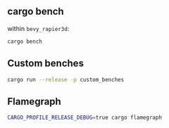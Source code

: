 
## cargo bench

within `bevy_rapier3d`:

```sh
cargo bench
```

## Custom benches

```sh
cargo run --release -p custom_benches
```

## Flamegraph

```sh
CARGO_PROFILE_RELEASE_DEBUG=true cargo flamegraph
```
